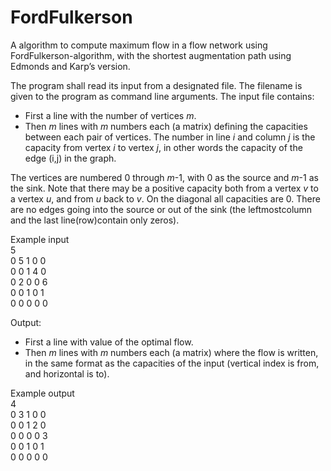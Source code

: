 # FordFulkerson

A algorithm to compute maximum flow in a flow network using FordFulkerson-algorithm, with the shortest 
augmentation path using Edmonds and Karp’s version.

The program shall read its input from a designated file. The filename is given to the program as command line arguments. The input file contains: <br>
* First a line with the number of vertices _m_.<br>
* Then _m_ lines with _m_ numbers each (a matrix) defining the capacities between each pair of vertices. The number in line _i_ and column _j_ is the capacity from vertex _i_ to vertex _j_, in other words the capacity of the edge (i,j) in the graph. <br>

The vertices are numbered 0 through _m_-1, with 0 as the source and _m_-1 as the sink. Note that there may be a positive capacity both from a vertex _v_ to a vertex _u_, and from _u_ back to _v_. On the diagonal all capacities are 0. There are no edges going into the source or out of the sink (the leftmostcolumn and the last line(row)contain only zeros).

Example input <br>
5 <br>
0 5 1 0 0  <br>
0 0 1 4 0  <br>
0 2 0 0 6  <br>
0 0 1 0 1  <br>
0 0 0 0 0  <br>

Output: <br>
* First a line with value of the optimal flow.
* Then _m_ lines with _m_ numbers each (a matrix) where the flow is written, in the same format as the capacities of the input (vertical index is from, and horizontal is to). 

Example output  <br>
4<br>
0 3 1 0 0<br> 
0 0 1 2 0 <br>
0 0 0 0 3 <br>
0 0 1 0 1 <br>
0 0 0 0 0  <br>
